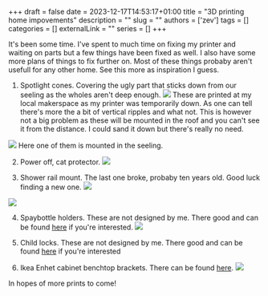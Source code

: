 +++
draft = false
date = 2023-12-17T14:53:17+01:00
title = "3D printing home impovements"
description = ""
slug = ""
authors = ['zev']
tags = []
categories = []
externalLink = ""
series = []
+++

It's been some time. I've spent to much time on fixing my printer and waiting on parts but a few things have been fixed as well. I also have some more plans of things to fix further on. Most of these things probaby aren't usefull for any other home. See this more as inspiration I guess.

1. Spotlight cones. Covering the ugly part that sticks down from our seeling as the wholes aren't deep enough.
![](/images/spotlight_cone_1.jpg)
These are printed at my local makerspace as my printer was temporarily down. As one can tell there's more the a bit of vertical ripples and what not. This is however not a big problem as these will be mounted in the roof and you can't see it from the distance. I could sand it down but there's really no need.

![](/images/spotlight_cone_2.jpg)
Here one of them is mounted in the seeling.

2. Power off, cat protector.
![](/images/IMG_3345.jpeg)

3. Shower rail mount. The last one broke, probaby ten years old. Good luck finding a new one.
![](/images/shower_rail_mount_original.jpg)

![](/images/shower_rail_mount.jpg)

4. Spaybottle holders. These are not designed by me. There good and can be found [here](https://www.printables.com/model/225689-spraybottle-holder) if you're interested.
![](/images/spaybottle_holder.jpg)

5. Child locks. These are not designed by me. There good and can be found [here](https://www.printables.com/model/90072-child-proofing-cabinet-lock) if you're interested

6. Ikea Enhet cabinet benchtop brackets. There can be found [here](https://www.printables.com/model/683560-ikea-enhet-benchtop-mount).
![](/images/IMG_3345.jpeg)

In hopes of more prints to come!